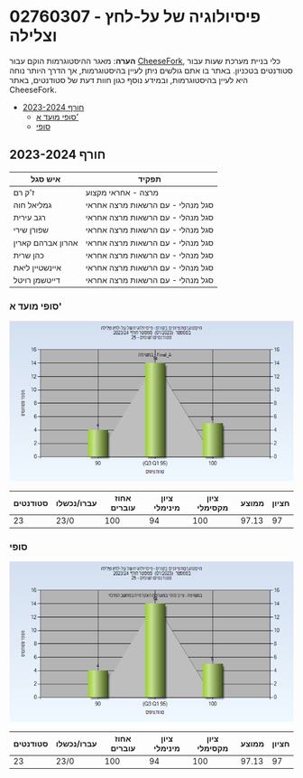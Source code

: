 # 02760307 - פיסיולוגיה של על-לחץ וצלילה

**הערה**: מאגר ההיסטוגרמות הוקם עבור [CheeseFork](https://cheesefork.cf/), כלי בניית מערכת שעות עבור סטודנטים בטכניון. באתר בו אתם גולשים ניתן לעיין בהיסטוגרמות, אך הדרך היותר נוחה היא לעיין בהיסטוגרמות, ובמידע נוסף כגון חוות דעת של סטודנטים, באתר CheeseFork.

* [חורף 2023-2024](#202301)
  * [סופי מועד א'](#202301-Final_A)
  * [סופי](#202301-Finals)

<h2 id="202301">חורף 2023-2024</h2>

| איש סגל | תפקיד |
| ---- | ---- |
| ז'ק רם | מרצה - אחראי מקצוע |
| גמליאל חוה | סגל מנהלי - עם הרשאות מרצה אחראי |
| רגב עירית | סגל מנהלי - עם הרשאות מרצה אחראי |
| שפורן שירי | סגל מנהלי - עם הרשאות מרצה אחראי |
| אהרון אברהם קארין | סגל מנהלי - עם הרשאות מרצה אחראי |
| כהן שרית | סגל מנהלי - עם הרשאות מרצה אחראי |
| איינשטיין ליאת | סגל מנהלי - עם הרשאות מרצה אחראי |
| דייטשמן רויטל | סגל מנהלי - עם הרשאות מרצה אחראי |

<h3 id="202301-Final_A">סופי מועד א'</h3>

![202301 Final_A](202301/Final_A.png)

| סטודנטים | עברו/נכשלו | אחוז עוברים | ציון מינימלי | ציון מקסימלי | ממוצע | חציון |
| ---- | ---- | ---- | ---- | ---- | ---- | ---- |
| 23 | 23/0 | 100 | 94 | 100 | 97.13 | 97 |

<h3 id="202301-Finals">סופי</h3>

![202301 Finals](202301/Finals.png)

| סטודנטים | עברו/נכשלו | אחוז עוברים | ציון מינימלי | ציון מקסימלי | ממוצע | חציון |
| ---- | ---- | ---- | ---- | ---- | ---- | ---- |
| 23 | 23/0 | 100 | 94 | 100 | 97.13 | 97 |

